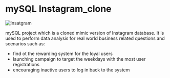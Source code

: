# mySQL Instagram_clone

![Insatgram]([https://logodix.com/logo/1049774.png](https://cdn-icons-png.flaticon.com/128/1384/1384063.png))

mySQL project which is a cloned mimic version of Instagram database. It is used to perform data analysis for real world business related questions and scenarios such as:
* find ot the rewarding system for the loyal users
* launching campaign to target the weekdays with the most user registrations
* encouraging inactive users to log in back to the system

